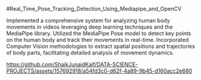 #Real_Time_Pose_Tracking_Detection_Using_Mediapipe_and_OpenCV

Implemented a comprehensive system for analyzing human body movements in videos leveraging deep learning techniques and the MediaPipe library. Utilized the MediaPipe Pose model to detect key points on the human body and track their movements in real-time. Incorporated Computer Vision methodologies to extract spatial positions and trajectories of body parts, facilitating detailed analysis of movement dynamics.

https://github.com/ShaikJunaidKaif/DATA-SCIENCE-PROJECTS/assets/157692918/a54fd3c0-d62f-4a89-9b45-d160acc2e680
